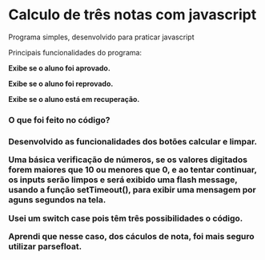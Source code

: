 <h1>Calculo de três notas com javascript</h1>

<p>Programa simples, desenvolvido para praticar javascript</p>

<p>Principais funcionalidades do programa:</p>

<p><strong>Exibe se o aluno foi aprovado.</strong></p>
<p><strong>Exibe se o aluno foi reprovado.</strong></p>
<p><strong>Exibe se o aluno está em recuperação.</strong></p>

<h3>O que foi feito no código?<h3>

<p>Desenvolvido as funcionalidades dos botões calcular e limpar.<p>
<p>Uma básica verificação de números, se os valores digitados forem maiores que 10 ou menores que 0, e ao tentar continuar, os inputs serão limpos e será exibido uma flash message, usando a função setTimeout(), para exibir uma mensagem por aguns segundos na tela.</p>
<p>Usei um switch case pois têm três possibilidades o código.</p>
<p>Aprendi que nesse caso, dos cáculos de nota, foi mais seguro utilizar parsefloat.</p>